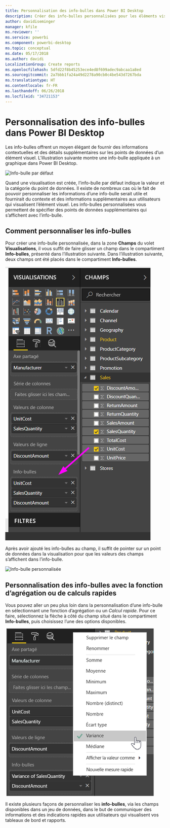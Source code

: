 ```yaml
---
title: Personnalisation des info-bulles dans Power BI Desktop
description: Créer des info-bulles personnalisées pour les éléments visuels par glisser-déplacer
author: davidiseminger
manager: kfile
ms.reviewer: ''
ms.service: powerbi
ms.component: powerbi-desktop
ms.topic: conceptual
ms.date: 05/17/2018
ms.author: davidi
LocalizationGroup: Create reports
ms.openlocfilehash: 5dfd22f8b45253ece4ed8f699adec9abcaa1a8ed
ms.sourcegitcommit: 2a7bbb1fa24a49d2278a90cb0c4be543d7267bda
ms.translationtype: HT
ms.contentlocale: fr-FR
ms.lasthandoff: 06/26/2018
ms.locfileid: "34721153"
---
```

# <a name="customizing-tooltips-in-power-bi-desktop"></a>Personnalisation des info-bulles dans Power BI Desktop
Les info-bulles offrent un moyen élégant de fournir des informations contextuelles et des détails supplémentaires sur les points de données d’un élément visuel. L’illustration suivante montre une info-bulle appliquée à un graphique dans Power BI Desktop.

![Info-bulle par défaut](media/desktop-custom-tooltips/custom-tooltips-1.png)

Quand une visualisation est créée, l’info-bulle par défaut indique la valeur et la catégorie du point de données. Il existe de nombreux cas où le fait de pouvoir personnaliser les informations d’une info-bulle serait utile et fournirait du contexte et des informations supplémentaires aux utilisateurs qui visualisent l’élément visuel. Les info-bulles personnalisées vous permettent de spécifier des points de données supplémentaires qui s’affichent avec l’info-bulle.

## <a name="how-to-customize-tooltips"></a>Comment personnaliser les info-bulles
Pour créer une info-bulle personnalisée, dans la zone **Champs** du volet **Visualisations**, il vous suffit de faire glisser un champ dans le compartiment **Info-bulles**, présenté dans l’illustration suivante. Dans l’illustration suivante, deux champs ont été placés dans le compartiment **Info-bulles**.

![Ajout de champs d’info-bulle](media/desktop-custom-tooltips/custom-tooltips-2.png)

Après avoir ajouté les info-bulles au champ, il suffit de pointer sur un point de données dans la visualisation pour que les valeurs des champs s’affichent dans l’info-bulle.

![Info-bulle personnalisée](media/desktop-custom-tooltips/custom-tooltips-3.png)

## <a name="customizing-tooltips-with-aggregation-or-quick-calcs"></a>Personnalisation des info-bulles avec la fonction d’agrégation ou de calculs rapides
Vous pouvez aller un peu plus loin dans la personnalisation d’une info-bulle en sélectionnant une fonction d’agrégation ou un *Calcul rapide*. Pour ce faire, sélectionnez la flèche à côté du champ situé dans le compartiment **Info-bulles**, puis choisissez l’une des options disponibles.

![Info-bulle avec Calcul rapide](media/desktop-custom-tooltips/custom-tooltips-4.png)

Il existe plusieurs façons de personnaliser les **info-bulles**, via les champs disponibles dans un jeu de données, dans le but de communiquer des informations et des indications rapides aux utilisateurs qui visualisent vos tableaux de bord et rapports.

